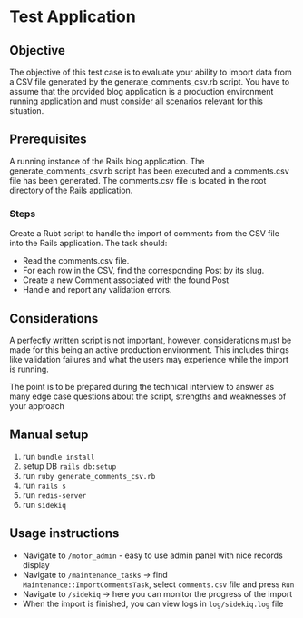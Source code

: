 # Test Application

## Objective
The objective of this test case is to evaluate your ability to import data from a CSV file generated by the generate_comments_csv.rb script.
You have to assume that the provided blog application is a production environment running application and must consider all scenarios relevant for this situation.


## Prerequisites
A running instance of the Rails blog application.
The generate_comments_csv.rb script has been executed and a comments.csv file has been generated.
The comments.csv file is located in the root directory of the Rails application.

### Steps
Create a Rubt script to handle the import of comments from the CSV file into the Rails application. The task should:

- Read the comments.csv file.
- For each row in the CSV, find the corresponding Post by its slug.
- Create a new Comment associated with the found Post
- Handle and report any validation errors.

## Considerations

A perfectly written script is not important, however, considerations must be made for this being an active production environment.  This includes things like
validation failures and what the users may experience while the import is running.


The point is to be prepared during the technical interview to answer as many edge case questions about the script, strengths and weaknesses of your approach

## Manual setup

1. run `bundle install`
2. setup DB `rails db:setup`
3. run `ruby generate_comments_csv.rb`
3. run `rails s`
4. run `redis-server`
5. run `sidekiq`

## Usage instructions

- Navigate to `/motor_admin` - easy to use admin panel with nice records display 
- Navigate to `/maintenance_tasks` -> find `Maintenance::ImportCommentsTask`, select `comments.csv` file and press `Run`
- Navigate to `/sidekiq` -> here you can monitor the progress of the import
- When the import is finished, you can view logs in `log/sidekiq.log` file